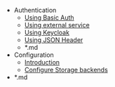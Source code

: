 * Authentication
    * [Using Basic Auth](auth/basic.md)
    * [Using external service](auth/external.md)
    * [Using Keycloak](auth/keycloak.md)
    * [Using JSON Header](auth/json_header.md)
    * *.md
* Configuration
    * [Introduction](configure-pulp/index.md)
    * [Configure Storage backends](configure-pulp/configure-storages.md)
* *.md
  

